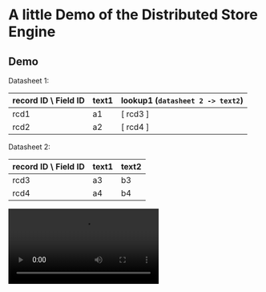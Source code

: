 # A little Demo of the Distributed Store Engine

## Demo

Datasheet 1:

| record ID \ Field ID | text1 | lookup1  (`datasheet 2 -> text2`) |
|----------------------|-------|-----------------------------------|
| rcd1                 | a1    | [ rcd3 ]                          |
| rcd2                 | a2    | [ rcd4 ]                          |


Datasheet 2:

| record ID \ Field ID | text1 | text2 |
|----------------------|-------|-------|
| rcd3                 | a3    | b3    |
| rcd4                 | a4    | b4    |


![demo](docs/videos/demo.mp4)
